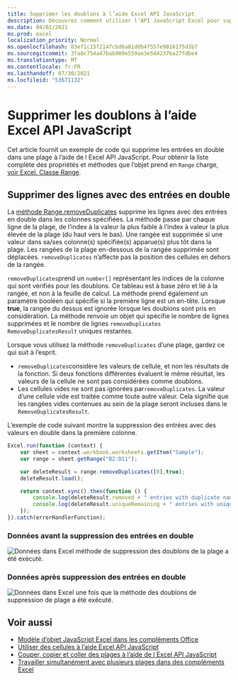 ```yaml
---
title: Supprimer les doublons à l’aide Excel API JavaScript
description: Découvrez comment utiliser l’API JavaScript Excel pour supprimer les doublons.
ms.date: 04/02/2021
ms.prod: excel
localization_priority: Normal
ms.openlocfilehash: 03ef1c15f214fcbd6a81d0b4f557e9816175d3b7
ms.sourcegitcommit: 3fa8c754a47bab909e559ae3e5d4237ba27fdbe4
ms.translationtype: MT
ms.contentlocale: fr-FR
ms.lasthandoff: 07/30/2021
ms.locfileid: "53671132"
---
```

# <a name="remove-duplicates-using-the-excel-javascript-api"></a>Supprimer les doublons à l’aide Excel API JavaScript

Cet article fournit un exemple de code qui supprime les entrées en double dans une plage à l’aide de l Excel API JavaScript. Pour obtenir la liste complète des propriétés et méthodes que l’objet prend en `Range` charge, [voir Excel. Classe Range](/javascript/api/excel/excel.range).

## <a name="remove-rows-with-duplicate-entries"></a>Supprimer des lignes avec des entrées en double

La [méthode Range.removeDuplicates](/javascript/api/excel/excel.range#removeDuplicates_columns__includesHeader_) supprime les lignes avec des entrées en double dans les colonnes spécifiées. La méthode passe par chaque ligne de la plage, de l’index à la valeur la plus faible à l’index à valeur la plus élevée de la plage (du haut vers le bas). Une rangée est supprimée si une valeur dans sa/ses colonne(s) spécifiée(s) apparue(s) plus tôt dans la plage. Les rangées de la plage en-dessous de la rangée supprimée sont déplacées. `removeDuplicates` n’affecte pas la position des cellules en dehors de la rangée.

`removeDuplicates`prend un `number[]` représentant les indices de la colonne qui sont vérifiés pour les doublons. Ce tableau est à base zéro et lié à la rangée, et non à la feuille de calcul. La méthode prend également un paramètre booléen qui spécifie si la première ligne est un en-tête. Lorsque **true**, la rangée du dessus est ignorée lorsque les doublons sont pris en considération. La méthode renvoie un objet qui spécifie le nombre de lignes supprimées et le nombre de lignes `removeDuplicates` `RemoveDuplicatesResult` uniques restantes.

Lorsque vous utilisez la méthode `removeDuplicates` d’une plage, gardez ce qui suit à l’esprit.

- `removeDuplicates`considère les valeurs de cellule, et non les résultats de la fonction. Si deux fonctions différentes évaluent le même résultat, les valeurs de la cellule ne sont pas considérées comme doublons.
- Les cellules vides ne sont pas ignorées par`removeDuplicates`. La valeur d’une cellule vide est traitée comme toute autre valeur. Cela signifie que les rangées vides contenues au sein de la plage seront incluses dans le `RemoveDuplicatesResult`.

L’exemple de code suivant montre la suppression des entrées avec des valeurs en double dans la première colonne.

```js
Excel.run(function (context) {
    var sheet = context.workbook.worksheets.getItem("Sample");
    var range = sheet.getRange("B2:D11");

    var deleteResult = range.removeDuplicates([0],true);
    deleteResult.load();

    return context.sync().then(function () {
        console.log(deleteResult.removed + " entries with duplicate names removed.");
        console.log(deleteResult.uniqueRemaining + " entries with unique names remain in the range.");
    });
}).catch(errorHandlerFunction);
```

### <a name="data-before-duplicate-entries-are-removed"></a>Données avant la suppression des entrées en double

![Données dans Excel méthode de suppression des doublons de la plage a été exécuté.](../images/excel-ranges-remove-duplicates-before.png)

### <a name="data-after-duplicate-entries-are-removed"></a>Données après suppression des entrées en double

![Données dans Excel une fois que la méthode des doublons de suppression de plage a été exécuté.](../images/excel-ranges-remove-duplicates-after.png)

## <a name="see-also"></a>Voir aussi

- [Modèle d’objet JavaScript Excel dans les compléments Office](excel-add-ins-core-concepts.md)
- [Utiliser des cellules à l’aide Excel API JavaScript](excel-add-ins-cells.md)
- [Couper, copier et coller des plages à l’aide de l Excel API JavaScript](excel-add-ins-ranges-cut-copy-paste.md)
- [Travailler simultanément avec plusieurs plages dans des compléments Excel](excel-add-ins-multiple-ranges.md)
